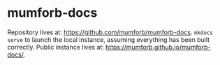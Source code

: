 # mumforb-docs

Repository lives at: https://github.com/mumforb/mumforb-docs. `mkdocs serve` to launch the local instance, assuming everything has been built correctly. Public instance lives at: https://mumforb.github.io/mumforb-docs/.